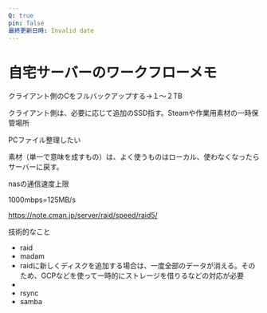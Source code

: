 ```yaml
---
Q: true
pin: false
最終更新日時: Invalid date
---
```

# 自宅サーバーのワークフローメモ

クライアント側のCをフルバックアップする→１～２TB

クライアント側は、必要に応じて追加のSSD指す。Steamや作業用素材の一時保管場所

PCファイル整理したい

素材（単一で意味を成すもの）は、よく使うものはローカル、使わなくなったらサーバーに戻す。

nasの通信速度上限

1000mbps=125MB/s

https://note.cman.jp/server/raid/speed/raid5/

技術的なこと

- raid  
- madam  
- raidに新しくディスクを追加する場合は、一度全部のデータが消える。そのため、GCPなどを使って一時的にストレージを借りるなどの対応が必要  
-  
- rsync  
- samba